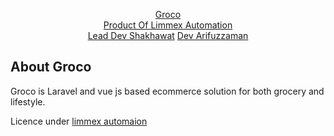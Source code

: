 

<p align="center">
<a href="https:lacommerz.limmexbd.com">Groco</a><br>
<a href="https://limmexbd.com">Product Of Limmex Automation</a><br>
<a href="https://facebook.com/snsabbir.fci">Lead Dev Shakhawat</a>
<a href="https://github.com/arifuzzaman31">Dev Arifuzzaman</a>

</p>

## About Groco

Groco is Laravel and vue js based ecommerce solution for both grocery and lifestyle.

Licence under  <a href="https://limmexbd.com">limmex automaion</a> 